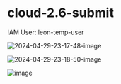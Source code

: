 # cloud-2.6-submit

IAM User: leon-temp-user


![2024-04-29-23-17-48-image](https://github.com/cheongjh/cloud-2.6-submit/assets/15931746/d685fd4a-ced4-415a-82cf-923dc59a57b1)

![2024-04-29-23-18-50-image](https://github.com/cheongjh/cloud-2.6-submit/assets/15931746/b4771b25-1c56-49c6-99c5-137d464db509)

![image](https://github.com/cheongjh/cloud-2.6-submit/assets/15931746/5c16b574-5b78-44f3-a791-78e2d86be7e8)
